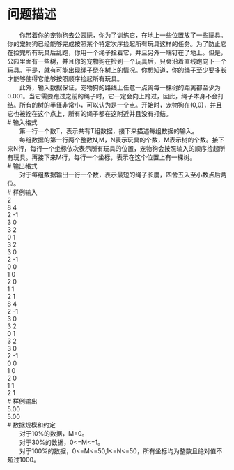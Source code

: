 <div id="pcont1" style="margin-top:20px; display:block;">

# 问题描述

<div class="pdcont">　　你带着你的宠物狗去公园玩，你为了训练它，在地上一些位置放了一些玩具。你的宠物狗已经能够完成按照某个特定次序捡起所有玩具这样的任务。为了防止它在捡完所有玩具后乱跑，你用一个绳子拴着它，并且另外一端钉在了地上。但是，公园里面有一些树，并且你的宠物狗在捡到一个玩具后，只会沿着直线跑向下一个玩具。于是，就有可能出现绳子绕在树上的情况。你想知道，你的绳子至少要多长才能够使得它能够按照顺序捡起所有玩具。<br/>
　　此外，输入数据保证，宠物狗的路线上任意一点离每一棵树的距离都至少为0.001。当它需要跑过之前的绳子时，它一定会向上跨过，因此，绳子本身不会打结。所有的树的半径非常小，可以认为是一个点。开始时，宠物狗在(0,0)，并且它也被拴在这个点上，所有的绳子都在这附近并且没有打结。</div>
# 输入格式

<div class="pdcont">　　第一行一个数T，表示共有T组数据，接下来描述每组数据的输入。<br/>
　　每组数据的第一行两个整数N,M，N表示玩具的个数，M表示树的个数。接下来N行，每行一个坐标依次表示所有玩具的位置，宠物狗会按照输入的顺序捡起所有玩具。再接下来M行，每行一个坐标，表示在这个位置上有一棵树。</div>
# 输出格式

<div class="pdcont">　　对于每组数据输出一行一个数，表示最短的绳子长度，四舍五入至小数点后两位。</div>
# 样例输入

<div class="pddata">2<br/>
8  4<br/>
2  -1<br/>
3  0<br/>
3  2<br/>
0  1<br/>
3  2<br/>
3  0<br/>
2  -1<br/>
0  0<br/>
1  0<br/>
2  0<br/>
1  1<br/>
2  1<br/>
8  4<br/>
2  -1<br/>
3  0<br/>
3  2<br/>
0  1<br/>
3  2<br/>
3  0<br/>
2  -1<br/>
0  0<br/>
1  0<br/>
2  0<br/>
1  1<br/>
2  1</div>
# 样例输出

<div class="pddata">5.00<br/>
5.00</div>
# 数据规模和约定

<div class="pdcont">　　对于10%的数据，M=0。<br/>
　　对于30%的数据，0&lt;=M&lt;=1。<br/>
　　对于100%的数据，0&lt;=M&lt;=50,1&lt;=N&lt;=50，所有坐标均为整数且绝对值不超过1000。</div>

</div>
